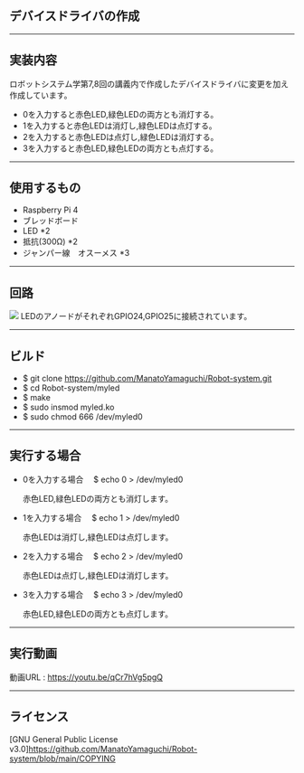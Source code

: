 ## デバイスドライバの作成
---

## 実装内容

ロボットシステム学第7,8回の講義内で作成したデバイスドライバに変更を加え作成しています。
* 0を入力すると赤色LED,緑色LEDの両方とも消灯する。
* 1を入力すると赤色LEDは消灯し,緑色LEDは点灯する。
* 2を入力すると赤色LEDは点灯し,緑色LEDは消灯する。
* 3を入力すると赤色LED,緑色LEDの両方とも点灯する。

---

## 使用するもの

* Raspberry Pi 4
* ブレッドボード
* LED *2
* 抵抗(300Ω) *2
* ジャンパー線　オスーメス *3

---

## 回路

<img src=https://user-images.githubusercontent.com/72900954/101147435-b7e58f00-365f-11eb-8fc7-64f409f82b8b.jpeg>
LEDのアノードがそれぞれGPIO24,GPIO25に接続されています。

---

## ビルド

* $ git clone https://github.com/ManatoYamaguchi/Robot-system.git 
* $ cd Robot-system/myled
* $ make
* $ sudo insmod myled.ko
* $ sudo chmod 666 /dev/myled0

---

## 実行する場合

* 0を入力する場合　
      $ echo 0 > /dev/myled0
  
  赤色LED,緑色LEDの両方とも消灯します。
  
* 1を入力する場合　
      $ echo 1 > /dev/myled0
      
  赤色LEDは消灯し,緑色LEDは点灯します。
  
* 2を入力する場合　
      $ echo 2 > /dev/myled0
      
  赤色LEDは点灯し,緑色LEDは消灯します。
  
* 3を入力する場合　
      $ echo 3 > /dev/myled0
      
  赤色LED,緑色LEDの両方とも点灯します。
 
---

## 実行動画

動画URL : https://youtu.be/qCr7hVg5pgQ

---

## ライセンス

[GNU General Public License v3.0]https://github.com/ManatoYamaguchi/Robot-system/blob/main/COPYING
